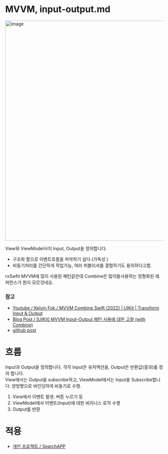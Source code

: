 # MVVM, input-output.md

<img width="700" alt="image" src="https://github.com/jaehoon9186/study/assets/83233720/b8ef40ad-296b-42a5-8bd3-0d5af2a18b59">


View와 ViewModel사이 Input, Output을 정의합니다. 

* 구조화 함으로 이벤트흐름을 파악하기 쉽다.(가독성 )
* 비동기처리를 간단하게 작업가능, 여러 퍼블리셔를 결합하기도 용의하다고함.

rxSwfit MVVM에 많이 사용된 패턴같은데 Combine은 많이들사용하는 정형화된 레퍼런스가 뭔지 모르것네요. 


### 참고 
- [Youtube / Kelvin Fok / MVVM Combine Swift (2022) | UIKit | Transform Input & Output](https://www.youtube.com/watch?v=KK6ryBmTKHg&t=2089s)
- [Blog Post / [UIKit] MVVM Input-Output 패턴 사용에 대한 고찰 (with Combine)](https://www.heon.dev/swift/mvvm-input-output-pattern)
- [github post](https://github.com/YoonAh-dev/ImageExample_Pattern/blob/main/ImageExample_MVVM_Combine/ImageExample_MVVM_Combine/ViewModel/ViewModel.swift)

# 흐름 

Input과 Output을 정의합니다. 각각 Input은 유저액션을, Output은 반환값(결과)를 정의 합니다.  
View에서는 Output을 subscribe하고, ViewModel에서는 Input을 Subscribe합니다. 양방향으로 바인딩하여 비동기로 수행.  

1. View에서 이벤트 발생. 버튼 누르기 등
2. ViewModel에서 이벤트(Input)에 대한 비지니스 로직 수행
3. Output를 반환


# 적용
- [개인 프로젝트 / SearchAPP](https://github.com/jaehoon9186/SearchAPP) 
